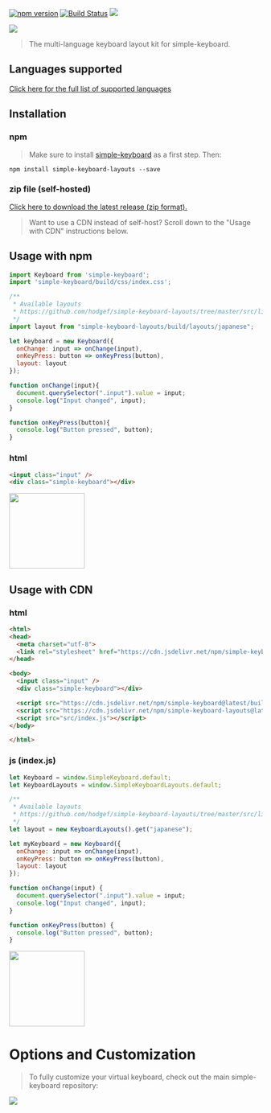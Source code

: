 [![npm version](https://badge.fury.io/js/simple-keyboard-layouts.svg)](https://www.npmjs.com/package/simple-keyboard-layouts)
[![Build Status](https://travis-ci.org/hodgef/simple-keyboard-layouts.svg?branch=master)](https://travis-ci.org/hodgef/simple-keyboard-layouts)
[![](https://img.shields.io/badge/discord--chat-join-green.svg?longCache=true&style=flat-square&colorB=7289DA&logo=discord)](http://franciscohodge.com/simple-keyboard/chat/join) 

<a href="https://franciscohodge.com/simple-keyboard/demo" title="View Demo" target="_blank"><img src="https://franciscohodge.com/project-pages/simple-keyboard/images/simple-keyboard-layoutsX4.png"></a>

> The multi-language keyboard layout kit for simple-keyboard.

## Languages supported
[Click here for the full list of supported languages](https://github.com/hodgef/simple-keyboard-layouts/tree/master/src/lib/layouts)

## Installation

### npm

> Make sure to install [simple-keyboard](https://github.com/hodgef/simple-keyboard) as a first step. Then:

`npm install simple-keyboard-layouts --save`

### zip file (self-hosted)

[Click here to download the latest release (zip format).](https://github.com/hodgef/simple-keyboard-layouts/zipball/master)

> Want to use a CDN instead of self-host? Scroll down to the "Usage with CDN" instructions below.

## Usage with npm


````js
import Keyboard from 'simple-keyboard';
import 'simple-keyboard/build/css/index.css';

/**
 * Available layouts
 * https://github.com/hodgef/simple-keyboard-layouts/tree/master/src/lib/layouts
 */
import layout from "simple-keyboard-layouts/build/layouts/japanese";

let keyboard = new Keyboard({
  onChange: input => onChange(input),
  onKeyPress: button => onKeyPress(button),
  layout: layout
});

function onChange(input){
  document.querySelector(".input").value = input;
  console.log("Input changed", input);
}

function onKeyPress(button){
  console.log("Button pressed", button);
}
````

### html

````html
<input class="input" />
<div class="simple-keyboard"></div>
````

<a href="https://codesandbox.io/s/github/hodgef/demo_npm_simple-keyboard-layouts" title="run demo" target="_blank"><img src="https://franciscohodge.com/project-pages/simple-keyboard/images/rundemo200.png" width="150" align="center"></a>

## Usage with CDN

### html

````html
<html>
<head>
  <meta charset="utf-8">
  <link rel="stylesheet" href="https://cdn.jsdelivr.net/npm/simple-keyboard@latest/build/css/index.css">
</head>

<body>
  <input class="input" />
  <div class="simple-keyboard"></div>

  <script src="https://cdn.jsdelivr.net/npm/simple-keyboard@latest/build/index.min.js"></script>
  <script src="https://cdn.jsdelivr.net/npm/simple-keyboard-layouts@latest/build/index.min.js"></script>
  <script src="src/index.js"></script>
</body>

</html>
````

### js (index.js)

````js
let Keyboard = window.SimpleKeyboard.default;
let KeyboardLayouts = window.SimpleKeyboardLayouts.default;

/**
 * Available layouts
 * https://github.com/hodgef/simple-keyboard-layouts/tree/master/src/lib/layouts
 */
let layout = new KeyboardLayouts().get("japanese");

let myKeyboard = new Keyboard({
  onChange: input => onChange(input),
  onKeyPress: button => onKeyPress(button),
  layout: layout
});

function onChange(input) {
  document.querySelector(".input").value = input;
  console.log("Input changed", input);
}

function onKeyPress(button) {
  console.log("Button pressed", button);
}
````

<a href="https://codesandbox.io/s/github/hodgef/demo_cdn_simple-keyboard-layouts" title="run demo" target="_blank"><img src="https://franciscohodge.com/project-pages/simple-keyboard/images/rundemo200.png" width="150" align="center"></a>

# Options and Customization

> To fully customize your virtual keyboard, check out the main simple-keyboard repository:

<a href="https://github.com/hodgef/simple-keyboard" title="simple-keyboard repository"><img src="https://franciscohodge.com/project-pages/simple-keyboard/images/simplekeyboard-banner3x.png" align="center"></a>
